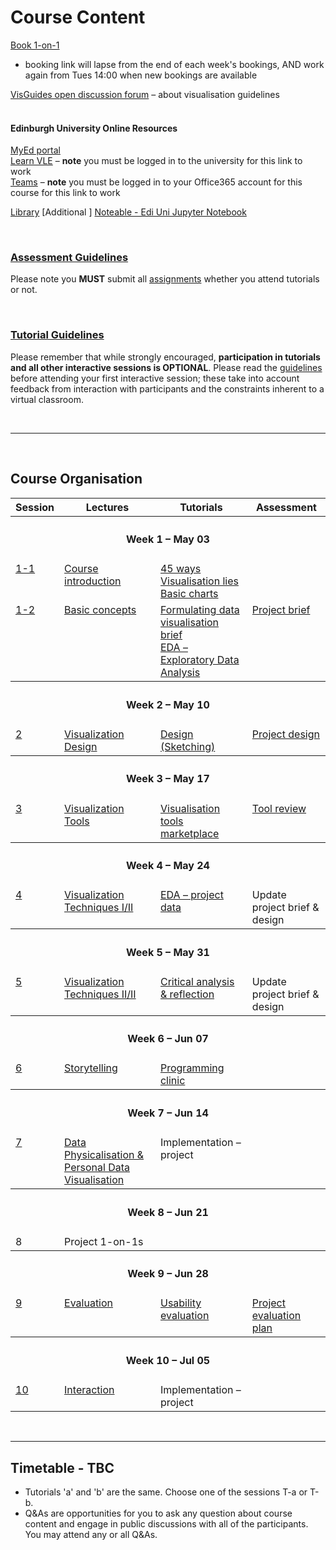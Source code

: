 
# Course Content 

[Book 1-on-1](https://datavisonline.youcanbook.me)  
  * booking link will lapse from the end of each week's bookings, AND work again from Tues 14:00 when new bookings are available
  
<!-- [Discussion Board](https://datavisonline.slack.com) --> 
[VisGuides open discussion forum](https://visguides.org/) &ndash; about visualisation guidelines  
<br />

#### Edinburgh University Online Resources
[MyEd portal](https://www.myed.ed.ac.uk)   
[Learn VLE](http://bit.ly/sfcdv2021_on_learn) &ndash; **note** you must be logged in to the university for this link to work  <!-- https://www.learn.ed.ac.uk -->  
[Teams](http://bit.ly/DataVis4ProfTeams) &ndash; **note** you must be logged in to your Office365 account for this course for this link to work   

[Library](https://discovered.ed.ac.uk)
[Additional ]
[Noteable - Edi Uni Jupyter Notebook ](https://noteable.edina.ac.uk/launch)
<p>&nbsp;</p>


### [Assessment Guidelines](assessment.md)  
Please note you **MUST** submit all [assignments](assessment.md) whether you attend tutorials or not. 
<p>&nbsp;</p>


### [Tutorial Guidelines](tutorials.md)
Please remember that while strongly encouraged, **participation in tutorials and all other interactive sessions is OPTIONAL**. Please read the [guidelines](tutorials.md) before attending your first interactive session; these take into account feedback from interaction with participants and the constraints inherent to a virtual classroom. 
<p>&nbsp;</p>

***

<p>&nbsp;</p>

<a name = "course_organisation"></a>
## Course Organisation

<table>
  <tr>
    <th>Session</th>
    <th>Lectures</th>
    <th>Tutorials</th>
    <th>Assessment</th>
  </tr>

  <tr style = "vertical-align:top;">
    <th colspan = "4"><h4>Week 1 &ndash; May 03</h4></th>
  </tr><tr style = "vertical-align:top;">
   <td><a href="session-1-1">1-1</a></td>
   <td>
      <a href="session-1-1#lecture">Course introduction</a>
    </td><td>
      <a href="session-1-1#tutorial-fortyfive_ways">45 ways</a><br/>
      <a href="session-1-1#tutorial-vis_lies">Visualisation lies</a><br/>
      <a href="session-1-1#tutorial-basic_charts">Basic charts</a>
    </td><td>
    </td>
  </tr>
 
  <tr style = "vertical-align:top;">
   <td><a href="session-1-2">1-2</a></td>
   <td>
      <a href="session-1-2#lecture">Basic concepts</a>
    </td><td>
      <a href="session-1-2#tutorial-project_brief">Formulating data visualisation brief</a><br/>
      <a href="session-1-2#tutorial-eda_1">EDA &ndash; Exploratory Data Analysis</a>
    </td><td>
      <a href="session-1#assignment">Project brief</a>
    </td>
  </tr>
    
  <tr style = "vertical-align:top;">
    <th colspan = "4"><h4>Week 2 &ndash; May 10</h4></th>
  </tr><tr style = "vertical-align:top;">
   <td><a href="session-2">2</a></td>
   <td>
      <a href="session-2#lecture">Visualization Design</a><br/>
    </td><td>
      <a href="session-2#tutorial-design-sketching">Design (Sketching)</a><br/>
    </td><td>
      <a href="session-2#assignment">Project design</a>
    </td>
  </tr>
 
  <tr style = "vertical-align:top;">
     <th colspan = "4"><h4>Week 3 &ndash; May 17</h4></th>
  </tr><tr style = "vertical-align:top;">
   <td><a href="session-3">3</a></td>
    <td>
       <a href="session-3#lecture">Visualization Tools</a><br/>
    </td><td>
      <a href="session-3#tutorial-tool-marketplace">Visualisation tools marketplace</a><br/>
    </td><td>
     <a href="session-3#assignment">Tool review</a>
    </td>
  </tr>
  
  <tr style = "vertical-align:top;">
    <th colspan = "4"><h4>Week 4 &ndash; May 24</h4></th>
  </tr><tr style = "vertical-align:top;">
    <td><a href="session-4">4</a></td>
    <td style = "vertical-align:top;">
      <a href="session-4#lecture">Visualization Techniques I/II</a><br/>
    </td><td>
      <a href="session-4#tutorial-eda-project-data">EDA &ndash; project data</a><br/>
    </td><td>
      Update project brief &amp; design
    </td>
  </tr>
  
  <tr style = "vertical-align:top;">
    <th colspan = "4"><h4>Week 5 &ndash; May 31</h4></th>
  </tr><tr style = "vertical-align:top;">
    <td><a href="session-5">5</a></td>
    <td style = "vertical-align:top;">
      <a href="session-5#lecture">Visualization Techniques II/II</a><br/>
    </td><td>
      <a href="session-5#tutorial-critical-analysis">Critical analysis &amp; reflection</a>
    </td><td>
      Update project brief &amp; design
    </td>
  </tr>
  
  <tr style = "vertical-align:top;">
    <th colspan = "4"><h4>Week 6 &ndash; Jun 07</h4></th>
  </tr><tr style = "vertical-align:top;">
    <td><a href="session-6">6</a></td>
    <td style = "vertical-align:top;">
      <a href="session-6#lecture">Storytelling</a>
    </td><td>
      <a href="session-7#tutorial-programming_clinic_1">Programming clinic</a>
    </td><td>      
    </td>
  </tr>
  
  <tr style = "vertical-align:top;">
    <th colspan = "4"><h4>Week 7 &ndash; Jun 14</h4></th>
  </tr><tr style = "vertical-align:top;">
    <td><a href="session-7">7</a></td>
    <td style = "vertical-align:top;">
      <a href="session-7#lecture">Data Physicalisation & Personal Data Visualisation</a>
    </td><td>
      Implementation &ndash; project
    </td><td>
    </td>
  </tr>
  
  <tr style = "vertical-align:top;">
    <th colspan = "4"><h4>Week 8 &ndash; Jun 21</h4></th>
  </tr><tr style = "vertical-align:top;">
    <td>8</td>
    <td style = "vertical-align:top;" colspan = 3>
      Project 1-on-1s
    </td>
  </tr>
  
  <tr style = "vertical-align:top;">
    <th colspan = "4"><h4>Week 9 &ndash; Jun 28</h4></th>
  </tr><tr style = "vertical-align:top;">
    <td><a href="session-9">9</a></td>
    <td style = "vertical-align:top;">
      <a href="session-9#lecture">Evaluation</a>
    </td><td>
      <a href="session-9#tutorial-usability-evaluation">Usability evaluation</a>
    </td><td>
      <a href="session-9#assessment-project_evaluation_plan">Project evaluation plan</a>
    </td>
  </tr>
  
  <tr style = "vertical-align:top;">
    <th colspan = "4"><h4>Week 10 &ndash; Jul 05</h4></th>
  </tr><tr style = "vertical-align:top;">
    <td><a href="session-10">10</a></td>
    <td style = "vertical-align:top;">
     <a href="session-10#lecture">Interaction</a><br/>
    </td><td>
      Implementation &ndash; project
    </td><td>
    </td>
  </tr>
  
</table>


<p>&nbsp;</p>

***

<a name = "timetable"></a>
## Timetable - TBC

* Tutorials 'a' and 'b' are the same. Choose one of the sessions T-a or T-b.
* Q&As are opportunities for you to ask any question about course content and engage in public discussions with all of the participants. You may attend any or all Q&As.

<!-- img src = "../images/timetable-interactive_sessions.png" alt = "Timetable &ndash; Interactive Sessions" height = "450" / -->

